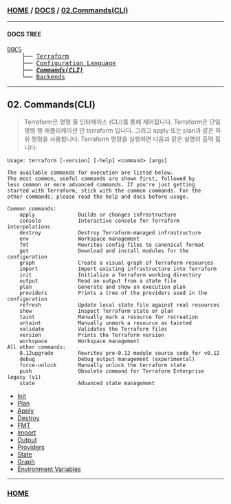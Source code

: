 ### [HOME](https://github.com/MZCMSC/Terraform/blob/main/README.md) / [DOCS](https://github.com/MZCMSC/Terraform/blob/main/DOCS/README.md) / [02.Commands(CLI)](https://github.com/MZCMSC/Terraform/blob/main/DOCS/02_Commands(CLI)/README.md)

---

#### DOCS TREE

<pre>
<a href = "https://github.com/MZCMSC/Terraform/blob/main/DOCS/README.md">DOCS</a>
    ├── <a href = "https://github.com/MZCMSC/Terraform/blob/main/DOCS/00_Terraform/README.md">Terraform</a>
    ├── <a href = "https://github.com/MZCMSC/Terraform/blob/main/DOCS/01_Configuration_Language/README.md">Configuration Language</a>
    ├── <a href ="https://github.com/MZCMSC/Terraform/blob/main/DOCS/02_Commands(CLI)/README.md"><i><b>Commands(CLI)</b></i></a>
    └── <a href = "https://github.com/MZCMSC/Terraform/blob/main/DOCS/03_Backends/README.md">Backends</a>
</pre>

---

## 02. Commands(CLI)

> Terraform은 명령 줄 인터페이스 (CLI)를 통해 제어됩니다.
> Terraform은 단일 명령 행 애플리케이션 인 terraform 입니다. 그리고 apply 또는 plan과 같은 하위 명령을 사용합니다.
> Terraform 명령을 실행하면 다음과 같은 설명이 출력 됩니다.

```
Usage: terraform [-version] [-help] <command> [args]

The available commands for execution are listed below.
The most common, useful commands are shown first, followed by
less common or more advanced commands. If you're just getting
started with Terraform, stick with the common commands. For the
other commands, please read the help and docs before usage.

Common commands:
    apply              Builds or changes infrastructure
    console            Interactive console for Terraform interpolations
    destroy            Destroy Terraform-managed infrastructure
    env                Workspace management
    fmt                Rewrites config files to canonical format
    get                Download and install modules for the configuration
    graph              Create a visual graph of Terraform resources
    import             Import existing infrastructure into Terraform
    init               Initialize a Terraform working directory
    output             Read an output from a state file
    plan               Generate and show an execution plan
    providers          Prints a tree of the providers used in the configuration
    refresh            Update local state file against real resources
    show               Inspect Terraform state or plan
    taint              Manually mark a resource for recreation
    untaint            Manually unmark a resource as tainted
    validate           Validates the Terraform files
    version            Prints the Terraform version
    workspace          Workspace management
All other commands:
    0.12upgrade        Rewrites pre-0.12 module source code for v0.12
    debug              Debug output management (experimental)
    force-unlock       Manually unlock the terraform state
    push               Obsolete command for Terraform Enterprise legacy (v1)
    state              Advanced state management
```

- [Init](https://github.com/MZCMSC/Terraform/blob/main/DOCS/02_Commands(CLI)/01_Init/README.md)
- [Plan](https://github.com/MZCMSC/Terraform/blob/main/DOCS/02_Commands(CLI)/02_Plan/README.md)
- [Apply](https://github.com/MZCMSC/Terraform/blob/main/DOCS/02_Commands(CLI)/03_Apply/README.md)
- [Destroy](https://github.com/MZCMSC/Terraform/blob/main/DOCS/02_Commands(CLI)/04_Destroy/README.md)
- [FMT](https://github.com/MZCMSC/Terraform/blob/main/DOCS/02_Commands(CLI)/05_FMT/README.md)
- [Import](https://github.com/MZCMSC/Terraform/blob/main/DOCS/02_Commands(CLI)/06_Import/README.md)
- [Output](https://github.com/MZCMSC/Terraform/blob/main/DOCS/02_Commands(CLI)/07_Output/README.md)
- [Providers](https://github.com/MZCMSC/Terraform/blob/main/DOCS/02_Commands(CLI)/08_Providers/README.md)
- [State](https://github.com/MZCMSC/Terraform/blob/main/DOCS/02_Commands(CLI)/09_State/README.md)
- [Graph](https://github.com/MZCMSC/Terraform/blob/main/DOCS/02_Commands(CLI)/10_Graph/README.md)
- [Environment Variables](https://github.com/MZCMSC/Terraform/blob/main/DOCS/02_Commands(CLI)/11_Environment_Variables/README.md)



---

### [HOME](https://github.com/MZCMSC/Terraform/blob/main/README.md)

